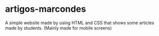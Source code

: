# artigos-marcondes
 A simple website made by using HTML and CSS that shows some articles made by students.
 (Mainly made for mobile screens) 
